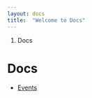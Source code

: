```yaml
---
layout: docs
title:  "Welcome to Docs"
---
```




<nav aria-label="breadcrumb">
  <ol class="breadcrumb">
    <li class="breadcrumb-item active" aria-current="page">Docs</li>
  </ol>
</nav>

# Docs

* [Events](events/)
